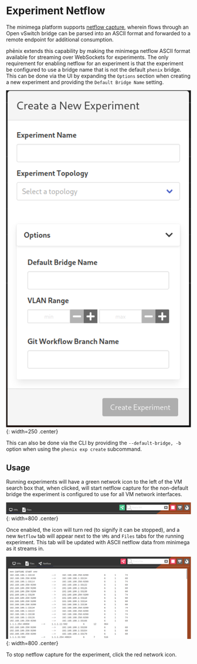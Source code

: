# Experiment Netflow

The minimega platform supports [netflow
capture](https://minimega.org/articles/api.article#TOC_5.4.), wherein flows
through an Open vSwitch bridge can be parsed into an ASCII format and forwarded
to a remote endpoint for additional consumption.

phēnix extends this capability by making the minimega netflow ASCII format
available for streaming over WebSockets for experiments. The only requirement
for enabling netflow for an experiment is that the experiment be configured to
use a bridge name that is not the default `phenix` bridge. This can be done via
the UI by expanding the `Options` section when creating a new experiment and
providing the `Default Bridge Name` setting.

![screenshot](images/create_exp_options.png){: width=250 .center}

This can also be done via the CLI by providing the `--default-bridge, -b` option
when using the `phenix exp create` subcommand.

## Usage

Running experiments will have a green network icon to the left of the VM search
box that, when clicked, will start netflow capture for the non-default bridge
the experiment is configured to use for all VM network interfaces.

![screenshot](images/exp_netflow_button.png){: width=800 .center}

Once enabled, the icon will turn red (to signify it can be stopped), and a new
`Netflow` tab will appear next to the `VMs` and `Files` tabs for the running
experiment. This tab will be updated with ASCII netflow data from minimega as it
streams in.

![screenshot](images/exp_netflow_tab.png){: width=800 .center}

To stop netflow capture for the experiment, click the red network icon.
